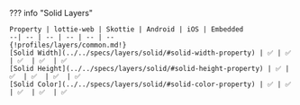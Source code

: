 ??? info "Solid Layers"

    Property | lottie-web | Skottie | Android | iOS | Embedded
    --| -- | -- | -- | -- | --
    {!profiles/layers/common.md!}
    [Solid Width](../../specs/layers/solid/#solid-width-property) | ✅ | ✅  | ✅  | ✅  | ✅ 
    [Solid Height](../../specs/layers/solid/#solid-height-property) | ✅ | ✅  | ✅  | ✅  | ✅ 
    [Solid Color](../../specs/layers/solid/#solid-color-property) | ✅ | ✅  | ✅  | ✅  | ✅ 

